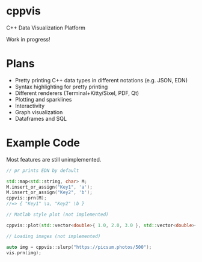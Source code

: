 # cppvis

C++ Data Visualization Platform

Work in progress!

# Plans

- Pretty printing C++ data types in different notations (e.g. JSON, EDN)
- Syntax highlighting for pretty printing
- Different renderers (Terminal+Kitty/Sixel, PDF, Qt)
- Plotting and sparklines
- Interactivity
- Graph visualization 
- Dataframes and SQL

# Example Code

Most features are still unimplemented.

```c++
// pr prints EDN by default

std::map<std::string, char> M;
M.insert_or_assign("Key1", 'a');
M.insert_or_assign("Key2", 'b');
cppvis::prn(M);
//=> { "Key1" \a, "Key2" \b }

// Matlab style plot (not implemented)

cppvis::plot(std::vector<double>{ 1.0, 2.0, 3.0 }, std::vector<double>{ 1.0, 2.0, 3.0 });

// Loading images (not implemented)

auto img = cppvis::slurp("https://picsum.photos/500");
vis.prn(img);

```
